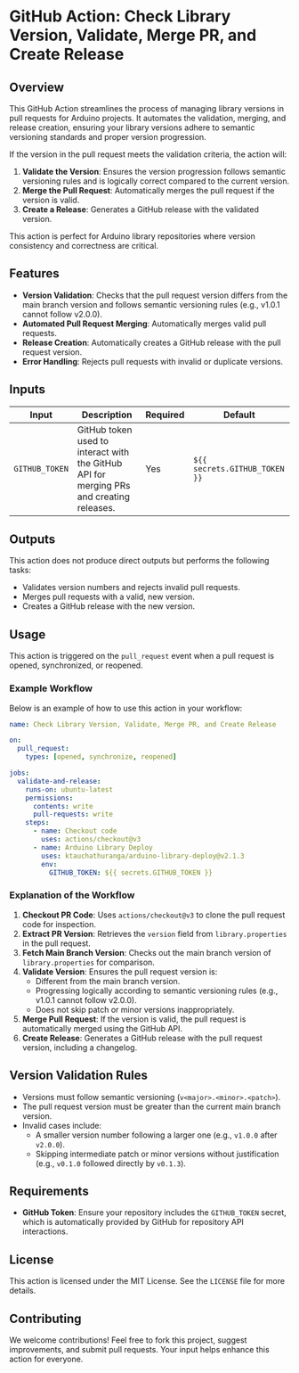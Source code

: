 # GitHub Action: Check Library Version, Validate, Merge PR, and Create Release

## Overview

This GitHub Action streamlines the process of managing library versions in pull requests for Arduino projects. It automates the validation, merging, and release creation, ensuring your library versions adhere to semantic versioning standards and proper version progression.

If the version in the pull request meets the validation criteria, the action will:

1. **Validate the Version**: Ensures the version progression follows semantic versioning rules and is logically correct compared to the current version.
2. **Merge the Pull Request**: Automatically merges the pull request if the version is valid.
3. **Create a Release**: Generates a GitHub release with the validated version.

This action is perfect for Arduino library repositories where version consistency and correctness are critical.

## Features

- **Version Validation**: Checks that the pull request version differs from the main branch version and follows semantic versioning rules (e.g., v1.0.1 cannot follow v2.0.0).
- **Automated Pull Request Merging**: Automatically merges valid pull requests.
- **Release Creation**: Automatically creates a GitHub release with the pull request version.
- **Error Handling**: Rejects pull requests with invalid or duplicate versions.

## Inputs

| Input              | Description                                                             | Required | Default                  |
|--------------------|-------------------------------------------------------------------------|----------|--------------------------|
| `GITHUB_TOKEN`     | GitHub token used to interact with the GitHub API for merging PRs and creating releases. | Yes      | `${{ secrets.GITHUB_TOKEN }}` |

## Outputs

This action does not produce direct outputs but performs the following tasks:
- Validates version numbers and rejects invalid pull requests.
- Merges pull requests with a valid, new version.
- Creates a GitHub release with the new version.

## Usage

This action is triggered on the `pull_request` event when a pull request is opened, synchronized, or reopened.

### Example Workflow

Below is an example of how to use this action in your workflow:

```yaml
name: Check Library Version, Validate, Merge PR, and Create Release

on:
  pull_request:
    types: [opened, synchronize, reopened]

jobs:
  validate-and-release:
    runs-on: ubuntu-latest
    permissions:
      contents: write
      pull-requests: write
    steps:
      - name: Checkout code
        uses: actions/checkout@v3
      - name: Arduino Library Deploy
        uses: ktauchathuranga/arduino-library-deploy@v2.1.3
        env:
          GITHUB_TOKEN: ${{ secrets.GITHUB_TOKEN }}
```

### Explanation of the Workflow

1. **Checkout PR Code**: Uses `actions/checkout@v3` to clone the pull request code for inspection.
2. **Extract PR Version**: Retrieves the `version` field from `library.properties` in the pull request.
3. **Fetch Main Branch Version**: Checks out the main branch version of `library.properties` for comparison.
4. **Validate Version**: Ensures the pull request version is:
   - Different from the main branch version.
   - Progressing logically according to semantic versioning rules (e.g., v1.0.1 cannot follow v2.0.0).
   - Does not skip patch or minor versions inappropriately.
5. **Merge Pull Request**: If the version is valid, the pull request is automatically merged using the GitHub API.
6. **Create Release**: Generates a GitHub release with the pull request version, including a changelog.

## Version Validation Rules

- Versions must follow semantic versioning (`v<major>.<minor>.<patch>`).
- The pull request version must be greater than the current main branch version.
- Invalid cases include:
  - A smaller version number following a larger one (e.g., `v1.0.0` after `v2.0.0`).
  - Skipping intermediate patch or minor versions without justification (e.g., `v0.1.0` followed directly by `v0.1.3`).

## Requirements

- **GitHub Token**: Ensure your repository includes the `GITHUB_TOKEN` secret, which is automatically provided by GitHub for repository API interactions.

## License

This action is licensed under the MIT License. See the `LICENSE` file for more details.

## Contributing

We welcome contributions! Feel free to fork this project, suggest improvements, and submit pull requests. Your input helps enhance this action for everyone.
